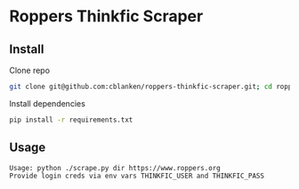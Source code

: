 # Roppers Thinkfic Scraper

## Install
Clone repo
```bash
git clone git@github.com:cblanken/roppers-thinkfic-scraper.git; cd roppers-thinkfic-scraper
```

Install dependencies
```bash
pip install -r requirements.txt
```

## Usage
```
Usage: python ./scrape.py dir https://www.roppers.org
Provide login creds via env vars THINKFIC_USER and THINKFIC_PASS
```
